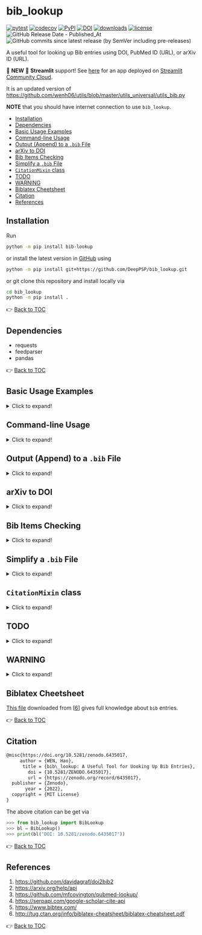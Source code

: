 # bib_lookup

[![pytest](https://github.com/DeepPSP/bib_lookup/actions/workflows/run-pytest.yml/badge.svg)](https://github.com/DeepPSP/bib_lookup/actions/workflows/run-pytest.yml)
[![codecov](https://codecov.io/github/DeepPSP/bib_lookup/branch/master/graph/badge.svg?token=H1B26Q3XWX)](https://codecov.io/github/DeepPSP/bib_lookup)
[![PyPI](https://img.shields.io/pypi/v/bib_lookup?style=flat-square)](https://pypi.org/project/bib-lookup/)
[![DOI](https://zenodo.org/badge/476130336.svg)](https://zenodo.org/badge/latestdoi/476130336)
[![downloads](https://img.shields.io/pypi/dm/bib-lookup?style=flat-square)](https://pypistats.org/packages/bib-lookup)
[![license](https://img.shields.io/github/license/DeepPSP/bib_lookup?style=flat-square)](LICENSE)
![GitHub Release Date - Published_At](https://img.shields.io/github/release-date/DeepPSP/bib_lookup)
![GitHub commits since latest release (by SemVer including pre-releases)](https://img.shields.io/github/commits-since/DeepPSP/bib_lookup/latest)

A useful tool for looking up Bib entries using DOI, PubMed ID (URL), or arXiv ID (URL).

:rocket: **NEW** :rocket: **Streamlit** support! See [here](https://bib-lookup.streamlit.app/) for an app deployed on [Streamlit Community Cloud](https://share.streamlit.io/).

It is an updated version of
<https://github.com/wenh06/utils/blob/master/utils_universal/utils_bib.py>

**NOTE** that you should have internet connection to use `bib_lookup`.

<!-- toc -->

- [Installation](#installation)
- [Dependencies](#dependencies)
- [Basic Usage Examples](#basic-usage-examples)
- [Command-line Usage](#command-line-usage)
- [Output (Append) to a `.bib` File](#append-to-file)
- [arXiv to DOI](#arxiv-to-doi)
- [Bib Items Checking](#bib-items-checking)
- [Simplify a `.bib` File](#simplify-file)
- [`CitationMixin` class](#citation-mixin)
- [TODO](#todo)
- [WARNING](#warning)
- [Biblatex Cheetsheet](#biblatex-cheetsheet)
- [Citation](#citation)
- [References](#references)

<!-- tocstop -->

## Installation

Run

```bash
python -m pip install bib-lookup
```

or install the latest version in [GitHub](https://github.com/DeepPSP/bib_lookup/) using

```bash
python -m pip install git+https://github.com/DeepPSP/bib_lookup.git
```

or git clone this repository and install locally via

```bash
cd bib_lookup
python -m pip install .
```

:point_right: [Back to TOC](#bib_lookup)

## Dependencies

- requests
- feedparser
- pandas

:point_right: [Back to TOC](#bib_lookup)

## Basic Usage Examples

<details>
<summary>Click to expand!</summary>

```python
>>> from bib_lookup import BibLookup
>>> bl = BibLookup(align="middle")
>>> print(bl("1707.07183"))
@article{wen2017_1707.07183v2,
   author = {Hao Wen and Chunhui Liu},
    title = {Counting Multiplicities in a Hypersurface over a Number Field},
  journal = {arXiv preprint arXiv:1707.07183v2},
     year = {2017},
    month = {7},
}
>>> print(bl("10.1109/CVPR.2016.90"))
@inproceedings{He_2016,
     author = {Kaiming He and Xiangyu Zhang and Shaoqing Ren and Jian Sun},
      title = {Deep Residual Learning for Image Recognition},
  booktitle = {2016 {IEEE} Conference on Computer Vision and Pattern Recognition ({CVPR})},
        doi = {10.1109/cvpr.2016.90},
       year = {2016},
      month = {6},
  publisher = {{IEEE}},
}
>>> print(bl("10.23919/cinc53138.2021.9662801", align="left-middle"))
@inproceedings{Wen_2021,
  author    = {Hao Wen and Jingsu Kang},
  title     = {Hybrid Arrhythmia Detection on Varying-Dimensional Electrocardiography: Combining Deep Neural Networks and Clinical Rules},
  booktitle = {2021 Computing in Cardiology ({CinC})},
  doi       = {10.23919/cinc53138.2021.9662801},
  year      = {2021},
  month     = {9},
  publisher = {{IEEE}},
}
```

:point_right: [Back to TOC](#bib_lookup)

</details>

## Command-line Usage

<details>
<summary>Click to expand!</summary>

After installation, one can use `bib-lookup` in the command line:

```bash
bib-lookup 10.1109/CVPR.2016.90 10.23919/cinc53138.2021.9662801 --ignore-fields url doi -i path/to/input.txt -o path/to/output.bib
```

View current version:

```bash
bib-lookup --version
```

View current configuration:

```bash
bib-lookup --config show
```

Remove current configuration:

```bash
bib-lookup --config reset
```

Set specific configuration:

```bash
bib-lookup --config "timeout=2.0;print_result=true;ignore_fields=['url','pdf']"
```

or from a `json` file or `yaml` file:

```bash
bib-lookup --config /path/to/config.json
bib-lookup --config /path/to/config.yaml
```

Note that unrecognized fields will be ignored and warning messages will be printed. The following table lists all the available configuration options:

| Option          | Type    | Default                                       | Description                                         |
|-----------------|---------|-----------------------------------------------|-----------------------------------------------------|
| `align`         | `str`   | `middle`                                      | Alignment of the bib item.                          |
| `email`         | `str`   | `None`                                        | Email address to be used in the request.            |
| `ignore_fields` | `list`  | `['url', 'pdf']`                              | Fields to be ignored in the output.                 |
| `ignore_errors` | `bool`  | `False`                                       | Whether to ignore errors.                           |
| `timeout`       | `float` | `6.0`                                         | Timeout in seconds for each request.                |
| `arxiv2doi`     | `bool`  | `True`                                        | Whether to convert arXiv ID to DOI.                 |
| `format`        | `str`   | `bibtex`                                      | Output format.                                      |
| `style`         | `str`   | `apa`                                         | Citation style. Valid only when `format` is `text`. |
| `verbose`       | `int`   | `0`                                           | Verbosity level.                                    |
| `print_result`  | `bool`  | `False`                                       | Whether to print the result.                        |
| `ordering`      | `list`  | `['title', 'author', 'journal', 'booktitle']` | Ordering of the fields.                             |

:point_right: [Back to TOC](#bib_lookup)

</details>

## <a name="append-to-file"></a> Output (Append) to a `.bib` File

<details>
<summary>Click to expand!</summary>

Each time a bib item is successfully found, it will be cached. One can call the `save` function to write the cached bib items to a `.bib` file, in the append mode.

```python
>>> from bib_lookup import BibLookup
>>> bl = BibLookup()
>>> bl(["10.1109/CVPR.2016.90", "10.23919/cinc53138.2021.9662801", "DOI: 10.1142/S1005386718000305"]);
>>> len(bl)
3
>>> bl[0]
'10.1109/CVPR.2016.90'
>>> bl.save([0, 2], "path/to/some/file.bib")  # save bib item corr. to "10.1109/CVPR.2016.90" and "DOI: 10.1142/S1005386718000305"
>>> len(bl)
1
>>> bl.pop(0)  # remove the bib item corr. "10.23919/cinc53138.2021.9662801", equivalent to `bl.pop("10.23919/cinc53138.2021.9662801")`
>>> len(bl)
0
```

:point_right: [Back to TOC](#bib_lookup)

</details>

## arXiv to DOI

<details>
<summary>Click to expand!</summary>

From 2022.2.17, new arXiv articles are automatically assigned DOIs (old ones in progress). If one prefers DOI citation to arXiv citation then

```python
>>> from bib_lookup import BibLookup
>>> bl = BibLookup(arxiv2doi=True)  # the default for `arxiv2doi` is False
>>> print(bl("https://arxiv.org/abs/2204.04420"))
@misc{https://doi.org/10.48550/arxiv.2204.04420,
     author = {Hao, Wen and Jingsu, Kang},
      title = {Investigating Deep Learning Benchmarks for Electrocardiography Signal Processing},
        doi = {10.48550/ARXIV.2204.04420},
   keywords = {Machine Learning (cs.LG), FOS: Computer and information sciences, FOS: Computer and information sciences},
  publisher = {arXiv},
       year = {2022},
  copyright = {Creative Commons Attribution 4.0 International}
}
```

while with `bl = BibLookup()`, one would get

```latex
@article{hao2022_2204.04420v1,
   author = {Wen Hao and Kang Jingsu},
    title = {Investigating Deep Learning Benchmarks for Electrocardiography Signal Processing},
  journal = {arXiv preprint arXiv:2204.04420v1},
     year = {2022},
    month = {4}
}
```

:point_right: [Back to TOC](#bib_lookup)

</details>

## Bib Items Checking

<details>
<summary>Click to expand!</summary>

One can use `BibLookup` to check the validity (**required fields, duplicate labels**, etc) of bib items in a Bib file. The following is an example with a [Bib file](/test/invalid_items.bib) with incorrect and duplicate bib items.

```python
>>> from bib_lookup import BibLookup
>>> bl = BibLookup()
>>> bl.check_bib_file("./test/invalid_items.bib")
Bib item "He_2016"
    starting from line 3 is not valid.
    Bib item of entry type "inproceedings" should have the following fields:
    ['author', 'title', 'booktitle', 'year']
Bib item "Wen_2018"
    starting from line 16 is not valid.
    Bib item of entry type "article" should have the following fields:
    ['author', 'title', 'journal', 'year']
Bib items "He_2016" starting from line 3
      and "He_2016" starting from line 45 is duplicate.
[3, 16, 45]
```

or from command line

```bash
bib-lookup -c ./test/invalid_items.bib
bib-lookup --ignore-fields url doi -i ./test/sample_input.txt -o ./tmp/a.bib -c true
```

:point_right: [Back to TOC](#bib_lookup)

</details>

## <a name="simplify-file"></a> Simplify a `.bib` File

<details>
<summary>Click to expand!</summary>

Sometimes one wants a clean bib without bib items that are not cited, then one can use the static method `simplify_bib_file` to generate a new `.bib` File that contains only the cited bib items from an old `.bib` File.

```python
>>> from bib_lookup import BibLookup
>>> new_bib_file_path = BibLookup.simplify_bib_file("path/to/tex/source/file", "path/to/old/bib/file")
>>> # or use the following if one has multiple source files
>>> new_bib_file_path = BibLookup.simplify_bib_file(list_of_tex_source_files_or_folders, "path/to/old/bib/file")
```

:point_right: [Back to TOC](#bib_lookup)

</details>

##  <a name="citation-mixin"></a> `CitationMixin` class

<details>
<summary>Click to expand!</summary>

One can inherit the `CitationMixin` class to have the method `get_citation` for any class,
in which case one only needs to provide a `self.doi`. For example:

```python
from bib_lookup import CitationMixin

class SomeClass(CitationMixin):

    doi = "10.23919/cinc53138.2021.9662801"  # can also be a list
```

</details>

## TODO

<details>
<summary>Click to expand!</summary>

1. ([:heavy_check_mark:](#command-line-usage)) ~~add CLI support~~;
2. use eutils.ncbi.nlm.nih.gov/entrez/eutils/esummary.fcgi for PubMed, as in \[[3](#ref3)\];
3. try using google scholar api described in \[[4](#ref4)\] (unfortunately \[[4](#ref4)\] is charged);
4. use `Flask` to write a simple browser-based UI;
5. (:heavy_check_mark:) ~~check if the bib item is already existed in the output file, and skip saving it if so~~;
6. since arXiv articles are now automatically assigned DOIs (ref. [this blog](https://blog.arxiv.org/2022/02/17/new-arxiv-articles-are-now-automatically-assigned-dois/)), consider converting arXiv identifiers to DOI indentifiers, and requesting from DOI. Currently, the request results are different, at least the entry type is change from `article` to `misc`;
7. make `__call__` method asynchronised using `asyncio` and `aiohttp` or `httpx`.

:point_right: [Back to TOC](#bib_lookup)

</details>

## WARNING

<details>
<summary>Click to expand!</summary>

Many journals have specific requirements for the Bib entries,
for example, the title and/or journal (and/or booktitle), etc. should be **capitalized**,
which could not be done automatically since

- some abbreviations in title should have characters all in the upper case, for example

> ALBERT: A Lite BERT for Self-supervised Learning of Language Representations

- some should have characters all in in the lower case,

> mixup: Beyond Empirical Risk Minimization

- and some others should have mixed cases,

> KeMRE: Knowledge-enhanced Medical Relation Extraction for Chinese Medicine Instructions

This should be corrected by the user himself **if necessary** (which although is rare),
and remember to enclose such fields with **double curly braces**.

For example, the lookup result for the `AlexNet` paper is

```python
>>> from bib_lookup import BibLookup
>>> bl = BibLookup()
>>> print(bl("https://doi.org/10.1145/3065386"))
@article{Krizhevsky_2017,
     author = {Alex Krizhevsky and Ilya Sutskever and Geoffrey E. Hinton},
      title = {{ImageNet} classification with deep convolutional neural networks},
    journal = {Communications of the {ACM}},
        doi = {10.1145/3065386},
       year = {2017},
      month = {5},
  publisher = {Association for Computing Machinery ({ACM})},
     volume = {60},
     number = {6},
      pages = {84--90}
}
```

This result (the title) should be adjusted to

```latex
@article{Krizhevsky_2017,
     author = {Alex Krizhevsky and Ilya Sutskever and Geoffrey E. Hinton},
      title = {{ImageNet Classification with Deep Convolutional Neural Networks}},
    journal = {Communications of the {ACM}},
        doi = {10.1145/3065386},
       year = {2017},
      month = {5},
  publisher = {Association for Computing Machinery ({ACM})},
     volume = {60},
     number = {6},
      pages = {84--90}
}
```

A more severe example that need manual correction is as follows

```python
>>> from bib_lookup import BibLookup
>>> bl = BibLookup()
>>> print(bl("10.1093/acprof:oso/9780195058239.001.0001"))
@book{Malmivuo_1995,
     author = {Jaakko Malmivuo and Robert Plonsey},
      title = {{BioelectromagnetismPrinciples} and Applications of Bioelectric and Biomagnetic Fields},
        doi = {10.1093/acprof:oso/9780195058239.001.0001},
       year = {1995},
      month = {10},
  publisher = {Oxford University Press}
}
```

Adjust it to

```latex
@book{Malmivuo_1995,
     author = {Jaakko Malmivuo and Robert Plonsey},
      title = {{Bioelectromagnetism: Principles and Applications of Bioelectric and Biomagnetic Fields}},
        doi = {10.1093/acprof:oso/9780195058239.001.0001},
       year = {1995},
      month = {10},
  publisher = {Oxford University Press}
}
```

This shows that the data in the DOI database is **NOT** always correct.

:point_right: [Back to TOC](#bib_lookup)

</details>

## Biblatex Cheetsheet

[This file](/biblatex-cheatsheet.pdf) downloaded from \[[6](#ref6)\] gives full knowledge about `bib` entries.

:point_right: [Back to TOC](#bib_lookup)

## Citation

```latex
@misc{https://doi.org/10.5281/zenodo.6435017,
     author = {WEN, Hao},
      title = {bib\_lookup: A Useful Tool for Uooking Up Bib Entries},
        doi = {10.5281/ZENODO.6435017},
        url = {https://zenodo.org/record/6435017},
  publisher = {Zenodo},
       year = {2022},
  copyright = {MIT License}
}
```

The above citation can be get via

```python
>>> from bib_lookup import BibLookup
>>> bl = BibLookup()
>>> print(bl("DOI: 10.5281/zenodo.6435017"))
```

:point_right: [Back to TOC](#bib_lookup)

## References

1. <a name="ref1"></a> https://github.com/davidagraf/doi2bib2
2. <a name="ref2"></a> https://arxiv.org/help/api
3. <a name="ref3"></a> https://github.com/mfcovington/pubmed-lookup/
4. <a name="ref4"></a> https://serpapi.com/google-scholar-cite-api
5. <a name="ref5"></a> https://www.bibtex.com/
6. <a name="ref6"></a> http://tug.ctan.org/info/biblatex-cheatsheet/biblatex-cheatsheet.pdf

:point_right: [Back to TOC](#bib_lookup)
